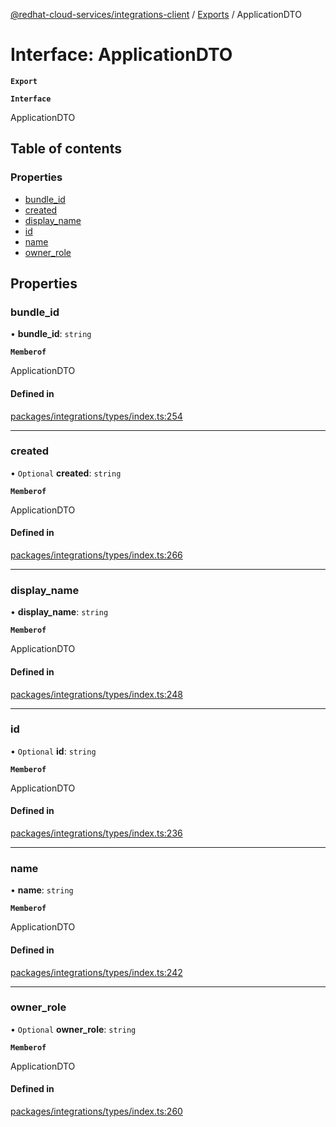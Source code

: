 [@redhat-cloud-services/integrations-client](../README.md) / [Exports](../modules.md) / ApplicationDTO

# Interface: ApplicationDTO

**`Export`**

**`Interface`**

ApplicationDTO

## Table of contents

### Properties

- [bundle\_id](ApplicationDTO.md#bundle_id)
- [created](ApplicationDTO.md#created)
- [display\_name](ApplicationDTO.md#display_name)
- [id](ApplicationDTO.md#id)
- [name](ApplicationDTO.md#name)
- [owner\_role](ApplicationDTO.md#owner_role)

## Properties

### bundle\_id

• **bundle\_id**: `string`

**`Memberof`**

ApplicationDTO

#### Defined in

[packages/integrations/types/index.ts:254](https://github.com/RedHatInsights/javascript-clients/blob/master/packages/integrations/types/index.ts#L254)

___

### created

• `Optional` **created**: `string`

**`Memberof`**

ApplicationDTO

#### Defined in

[packages/integrations/types/index.ts:266](https://github.com/RedHatInsights/javascript-clients/blob/master/packages/integrations/types/index.ts#L266)

___

### display\_name

• **display\_name**: `string`

**`Memberof`**

ApplicationDTO

#### Defined in

[packages/integrations/types/index.ts:248](https://github.com/RedHatInsights/javascript-clients/blob/master/packages/integrations/types/index.ts#L248)

___

### id

• `Optional` **id**: `string`

**`Memberof`**

ApplicationDTO

#### Defined in

[packages/integrations/types/index.ts:236](https://github.com/RedHatInsights/javascript-clients/blob/master/packages/integrations/types/index.ts#L236)

___

### name

• **name**: `string`

**`Memberof`**

ApplicationDTO

#### Defined in

[packages/integrations/types/index.ts:242](https://github.com/RedHatInsights/javascript-clients/blob/master/packages/integrations/types/index.ts#L242)

___

### owner\_role

• `Optional` **owner\_role**: `string`

**`Memberof`**

ApplicationDTO

#### Defined in

[packages/integrations/types/index.ts:260](https://github.com/RedHatInsights/javascript-clients/blob/master/packages/integrations/types/index.ts#L260)
